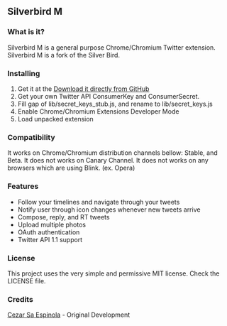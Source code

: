 ## Silverbird M ##

### What is it? ###

Silverbird M is a general purpose Chrome/Chromium Twitter extension.  
Silverbird M is a fork of the Silver Bird.

### Installing ###

1. Get it at the [Download it directly from GitHub](https://github.com/studioddtonline/Silverbird-M)
2. Get your own Twitter API ConsumerKey and ConsumerSecret.
3. Fill gap of lib/secret_keys_stub.js, and rename to lib/secret_keys.js
4. Enable Chrome/Chromium Extensions Developer Mode
5. Load unpacked extension

### Compatibility ###

It works on Chrome/Chromium distribution channels bellow: Stable, and Beta.
It does not works on Canary Channel.
It does not works on any browsers which are using Blink. (ex. Opera)

### Features ###

* Follow your timelines and navigate through your tweets
* Notify user through icon changes whenever new tweets arrive
* Compose, reply, and RT tweets
* Upload multiple photos
* OAuth authentication
* Twitter API 1.1 support

### License ###

This project uses the very simple and permissive MIT license. Check the LICENSE file.

### Credits ###

[Cezar Sa Espinola](http://cezarsa.github.com/) - Original Development
